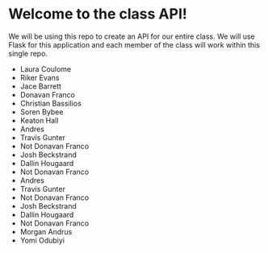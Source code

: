 # Welcome to the class API!

We will be using this repo to create an API for our entire class. We will use Flask for this application and each member of the class will work within this single repo.


* Laura Coulome
* Riker Evans
* Jace Barrett
* Donavan Franco
* Christian Bassilios
* Soren Bybee
* Keaton Hall
* Andres
* Travis Gunter
* Not Donavan Franco
* Josh Beckstrand
* Dallin Hougaard
* Not Donavan Franco
* Andres
* Travis Gunter
* Not Donavan Franco
* Josh Beckstrand
* Dallin Hougaard
* Not Donavan Franco
* Morgan Andrus
* Yomi Odubiyi

